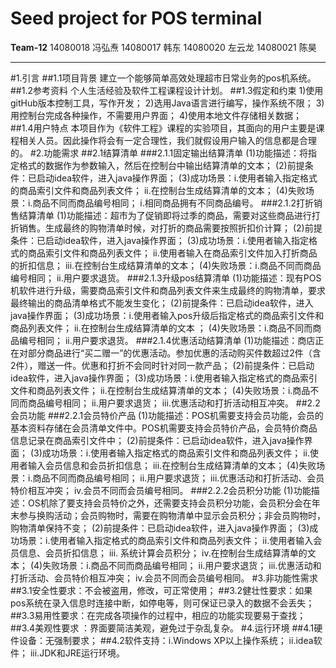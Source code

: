 Seed project for POS terminal
========
**Team-12**
14080018 冯弘焘
14080017 韩东
14080020 左云龙
14080021 陈昊

----------------
#1.引言
    ##1.1项目背景
    建立一个能够简单高效处理超市日常业务的pos机系统。
    ##1.2参考资料
       个人生活经验及软件工程课程设计计划。
    ##1.3假定和约束
        1)使用gitHub版本控制工具，写作开发；
        2)选用Java语言进行编写，操作系统不限；
        3)用控制台完成各种操作，不需要用户界面；
        4)使用本地文件存储相关数据；
    ##1.4用户特点
       本项目作为《软件工程》课程的实验项目，其面向的用户主要是课程相关人员。因此操作将会有一定合理性，我们就假设用户输入的信息都是合理的。
#2.功能需求
    ##2.1结算清单
        ###2.1.1固定输出结算清单
            (1)功能描述：将指定格式的数据作为参数输入，然后在控制台中输出结算清单的文本；
            (2)前提条件：已启动idea软件，进入java操作界面；
            (3)成功场景：i.使用者输入指定格式的商品索引文件和商品列表文件；
                         ii.在控制台生成结算清单的文本；
            (4)失败场景：i.商品不同而商品编号相同；
                         i.相同商品拥有不同商品编号。
        ###2.1.2打折销售结算清单
            (1)功能描述：超市为了促销即将过季的商品，需要对这些商品进行打折销售。生成最终的购物清单时候，对打折的商品需要按照折扣价计算；
            (2)前提条件：已启动idea软件，进入java操作界面；
            (3)成功场景：i.使用者输入指定格式的商品索引文件和商品列表文件；
                         ii.使用者输入在商品索引文件加入打折商品的折扣信息；
                         iii.在控制台生成结算清单的文本；
            (4)失败场景：i.商品不同而商品编号相同；
                         ii.用户要求退货。
        ###2.1.3升级pos结算清单
            (1)功能描述：现有POS机软件进行升级，需要商品索引文件和商品列表文件来生成最终的购物清单，要求最终输出的商品清单格式不能发生变化；
            (2)前提条件：已启动idea软件，进入java操作界面；
            (3)成功场景：i.使用者输入pos升级后指定格式的商品索引文件和商品列表文件；
                         ii.在控制台生成结算清单的文本 ；
            (4)失败场景：i.商品不同而商品编号相同；
                         ii.用户要求退货。
        ###2.1.4优惠活动结算清单
            (1)功能描述：商店正在对部分商品进行“买二赠一”的优惠活动。参加优惠的活动购买件数超过2件（含2件），赠送一件。优惠和打折不会同时针对同一款产品；
            (2)前提条件：已启动idea软件，进入java操作界面；
            (3)成功场景：i.使用者输入指定格式的商品索引文件和商品列表文件；
                        ii.在控制台生成结算清单的文本；
            (4)失败场景：i.商品不同而商品编号相同；
                           ii.用户要求退货；
                           iii.优惠活动和打折活动相互冲突。
    ##2.2会员功能
        ###2.2.1会员特价产品
            (1)功能描述：POS机需要支持会员功能，会员的基本资料存储在会员清单文件中。POS机需要支持会员特价产品，会员特价商品信息记录在商品索引文件中；
            (2)前提条件：已启动idea软件，进入java操作界面；
            (3)成功场景：i.使用者输入指定格式的商品索引文件和商品列表文件；
                           ii.使用者输入会员信息和会员折扣信息；
                           iii.在控制台生成结算清单的文本；
            (4)失败场景：i.商品不同而商品编号相同；
                           ii.用户要求退货；
                           iii.优惠活动和打折活动、会员特价相互冲突；
                           iv.会员不同而会员编号相同。
        ###2.2.2会员积分功能
            (1)功能描述：OS机除了要支持会员特价之外，还需要支持会员积分功能，会员积分会在年末参与换购活动；会员购物时，需要在购物清单中显示会员积分；非会员购物时，购物清单保持不变；
            (2)前提条件：已启动idea软件，进入java操作界面；
            (3)成功场景：i.使用者输入指定格式的商品索引文件和商品列表文件；
                           ii.使用者输入会员信息、会员折扣信息；
                           iii. 系统计算会员积分；
                           iv.在控制台生成结算清单的文本；
            (4)失败场景：i.商品不同而商品编号相同；
                           ii.用户要求退货；
                           iii.优惠活动和打折活动、会员特价相互冲突；
                           iv.会员不同而会员编号相同。
#3.非功能性需求
    ##3.1安全性要求：不会被盗用，修改，可正常使用；
    ##3.2健壮性要求：如果pos系统在录入信息时连接中断，如停电等，则可保证已录入的数据不会丢失；
    ##3.3易用性要求：在完成各项操作的过程中，相应的功能实现要易于查找；
    ##3.4美观性要求 ：界面要简洁美观，避免过于杂乱复杂。
#4.运行环境
    ##4.1硬件设备：无强制要求；
    ##4.2软件支持：i.Windows XP以上操作系统；
                   ii.idea软件；
                   iii.JDK和JRE运行环境。
